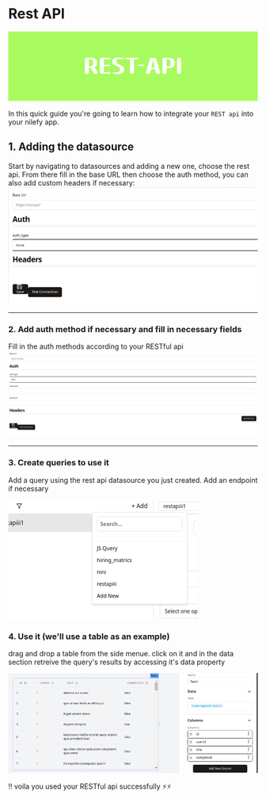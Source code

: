 # Rest API

![Rest API USER Docs](./img/restapi/rest_api_banner.png)

In this quick guide you're going to learn how to integrate your `REST api` into your nilefy app.

## 1. Adding the datasource 

Start by navigating to datasources and adding a new one, choose the rest api. 
From there fill in the base URL then choose the auth method, you can also add custom headers if necessary:
![rest api example](./img/restapi/rest_api_empty.png)
***

### 2. Add auth method if necessary and fill in necessary fields

Fill in the auth methods according to your RESTful api
![rest auth](./img/restapi/rest_auth.png)
***

### 3. Create queries to use it

Add a query using the rest api datasource you just created.
Add an endpoint if necessary

![query rest png](./img/restapi/rest_api_query.png)

### 4. Use it (we'll use a table as an example)

drag and drop a table from the side menue.
click on it and in the data section retreive the query's results by accessing it's data property

![data table](./img/restapi/data_table.png)

!! voila you used your RESTful api successfully ⚡⚡
